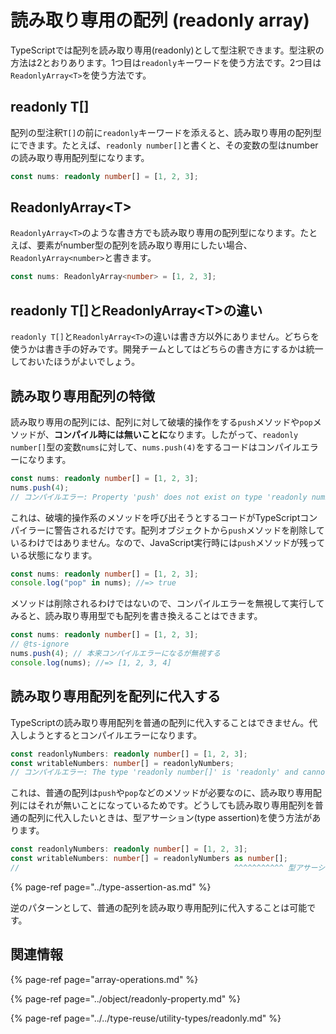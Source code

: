 # 読み取り専用の配列 \(readonly array\)

TypeScriptでは配列を読み取り専用\(readonly\)として型注釈できます。型注釈の方法は2とおりあります。1つ目は`readonly`キーワードを使う方法です。2つ目は`ReadonlyArray<T>`を使う方法です。

## readonly T\[\]

配列の型注釈`T[]`の前に`readonly`キーワードを添えると、読み取り専用の配列型にできます。たとえば、`readonly number[]`と書くと、その変数の型はnumberの読み取り専用配列型になります。

```typescript
const nums: readonly number[] = [1, 2, 3];
```

## ReadonlyArray&lt;T&gt;

`ReadonlyArray<T>`のような書き方でも読み取り専用の配列型になります。たとえば、要素がnumber型の配列を読み取り専用にしたい場合、`ReadonlyArray<number>`と書きます。

```typescript
const nums: ReadonlyArray<number> = [1, 2, 3];
```

## readonly T\[\]とReadonlyArray&lt;T&gt;の違い

`readonly T[]`と`ReadonlyArray<T>`の違いは書き方以外にありません。どちらを使うかは書き手の好みです。開発チームとしてはどちらの書き方にするかは統一しておいたほうがよいでしょう。

## 読み取り専用配列の特徴

読み取り専用の配列には、配列に対して破壊的操作をする`push`メソッドや`pop`メソッドが、**コンパイル時には無いことに**なります。したがって、`readonly number[]`型の変数`nums`に対して、`nums.push(4)`をするコードはコンパイルエラーになります。

```typescript
const nums: readonly number[] = [1, 2, 3];
nums.push(4);
// コンパイルエラー: Property 'push' does not exist on type 'readonly number[]'.(2339)
```

これは、破壊的操作系のメソッドを呼び出そうとするコードがTypeScriptコンパイラーに警告されるだけです。配列オブジェクトから`push`メソッドを削除しているわけではありません。なので、JavaScript実行時には`push`メソッドが残っている状態になります。

```typescript
const nums: readonly number[] = [1, 2, 3];
console.log("pop" in nums); //=> true
```

メソッドは削除されるわけではないので、コンパイルエラーを無視して実行してみると、読み取り専用型でも配列を書き換えることはできます。

```typescript
const nums: readonly number[] = [1, 2, 3];
// @ts-ignore
nums.push(4); // 本来コンパイルエラーになるが無視する
console.log(nums); //=> [1, 2, 3, 4]
```

## 読み取り専用配列を配列に代入する

TypeScriptの読み取り専用配列を普通の配列に代入することはできません。代入しようとするとコンパイルエラーになります。

```typescript
const readonlyNumbers: readonly number[] = [1, 2, 3];
const writableNumbers: number[] = readonlyNumbers;
// コンパイルエラー: The type 'readonly number[]' is 'readonly' and cannot be assigned to the mutable type 'number[]'.(4104)
```

これは、普通の配列は`push`や`pop`などのメソッドが必要なのに、読み取り専用配列にはそれが無いことになっているためです。どうしても読み取り専用配列を普通の配列に代入したいときは、型アサーション\(type assertion\)を使う方法があります。

```typescript
const readonlyNumbers: readonly number[] = [1, 2, 3];
const writableNumbers: number[] = readonlyNumbers as number[];
//                                                ^^^^^^^^^^^ 型アサーション
```

{% page-ref page="../type-assertion-as.md" %}

逆のパターンとして、普通の配列を読み取り専用配列に代入することは可能です。

## 関連情報

{% page-ref page="array-operations.md" %}

{% page-ref page="../object/readonly-property.md" %}

{% page-ref page="../../type-reuse/utility-types/readonly.md" %}

